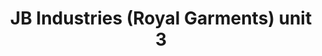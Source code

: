 ---
title: "JB Industries (Royal Garments) unit 3"
url: /karachi/jb-industries-royal-garments-unit-3/
shop: wholesale
---